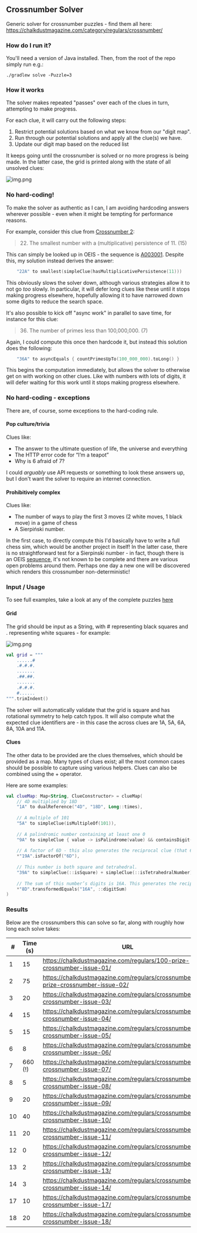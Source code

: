 ## Crossnumber Solver

Generic solver for crossnumber puzzles - find them all here: https://chalkdustmagazine.com/category/regulars/crossnumber/

### How do I run it?

You'll need a version of Java installed. Then, from the root of the repo simply run e.g.:

```shell
./gradlew solve -Puzzle=3
```

### How it works

The solver makes repeated "passes" over each of the clues in turn, attempting to make progress. 

For each clue, it will carry out the following steps:

1. Restrict potential solutions based on what we know from our "digit map". 
2. Run through our potential solutions and apply all the clue(s) we have.
3. Update our digit map based on the reduced list

It keeps going until the crossnumber is solved or no more progress is being made. In the latter case, the grid is printed along with the state of all unsolved clues:

![img.png](docs/unsolved-output.png)

### No hard-coding!

To make the solver as authentic as I can, I am avoiding hardcoding answers wherever possible - even when it might be tempting for performance reasons.

For example, consider this clue from [Crossnumber 2](https://chalkdustmagazine.com/regulars/crossnumber/100-prize-crossnumber-issue-02/):

> 22. The smallest number with a (multiplicative) persistence of 11. (15)

This can simply be looked up in OEIS - the sequence is [A003001](https://oeis.org/A003001). Despite this, my solution instead derives the answer:

```kotlin
    "22A" to smallest(simpleClue(hasMultiplicativePersistence(11)))
```

This obviously slows the solver down, although various strategies allow it to not go _too_ slowly. In particular, it will defer long clues like these until it stops making progress elsewhere, hopefully allowing it to have narrowed down some digits to reduce the search space.

It's also possible to kick off "async work" in parallel to save time, for instance for this clue:

> 36. The number of primes less than 100,000,000. (7)

Again, I could compute this once then hardcode it, but instead this solution does the following:

```kotlin
    "36A" to asyncEquals { countPrimesUpTo(100_000_000).toLong() }
```

This begins the computation immediately, but allows the solver to otherwise get on with working on other clues. Like with numbers with lots of digits, it will defer waiting for this work until it stops making progress elsewhere.

### No hard-coding - exceptions

There are, of course, some exceptions to the hard-coding rule.

#### Pop culture/trivia

Clues like:

 - The answer to the ultimate question of life, the universe and everything
 - The HTTP error code for “I’m a teapot”
 - Why is 6 afraid of 7?

I could _arguably_ use API requests or something to look these answers up, but I don't want the solver to require an internet connection.

#### Prohibitively complex

Clues like:

 - The number of ways to play the first 3 moves (2 white moves, 1 black move) in a game of chess
 - A Sierpiński number.

In the first case, to directly compute this I'd basically have to write a full chess sim, which would be another project in itself!
In the latter case, there is no straightforward test for a Sierpinski number - in fact, though there is an OEIS [sequence](https://oeis.org/A076336), it's not known to be complete and there are various open problems around them. Perhaps one day a new one will be discovered which renders this crossnumber non-deterministic!

### Input / Usage

To see full examples, take a look at any of the complete puzzles [here](src/main/kotlin/puzzles)

#### Grid

The grid should be input as a String, with # representing black squares and . representing white squares - for example:

![img.png](docs/example-grid.png)

```kotlin
val grid = """
    ......#
    .#.#.#.
    .......
    .##.##.
    .......
    .#.#.#.
    #......
""".trimIndent()
```

The solver will automatically validate that the grid is square and has rotational symmetry to help catch typos. It will
also compute what the expected clue identifiers are - in this case the across clues are 1A, 5A, 6A, 8A, 10A and 11A.

#### Clues

The other data to be provided are the clues themselves, which should be provided as a map. 
Many types of clues exist; all the most common cases should be possible to capture using various helpers. 
Clues can also be combined using the + operator.

Here are some examples:

```kotlin
val clueMap: Map<String, ClueConstructor> = clueMap(
    // 4D multiplied by 18D
    "1A" to dualReference("4D", "18D", Long::times),
    
    // A multiple of 101
    "5A" to simpleClue(isMultipleOf(101)),
    
    // A palindromic number containing at least one 0
    "9A" to simpleClue { value -> isPalindrome(value) && containsDigit(0)(value) },
    
    // A factor of 6D - this also generates the reciprocal clue (that 6D is a multiple of 19A)
    *"19A".isFactorOf("6D"),
    
    // This number is both square and tetrahedral.
    "39A" to simpleClue(::isSquare) + simpleClue(::isTetrahedralNumber),
    
    // The sum of this number’s digits is 16A. This generates the reciprocal too
    *"8D".transformedEquals("16A", ::digitSum)
)
```

### Results

Below are the crossnumbers this can solve so far, along with roughly how long each solve takes:

| #  | Time (s) | URL                                                                                |
|----|----------|------------------------------------------------------------------------------------|
| 1  | 15       | https://chalkdustmagazine.com/regulars/100-prize-crossnumber-issue-01/             |
| 2  | 75       | https://chalkdustmagazine.com/regulars/crossnumber/100-prize-crossnumber-issue-02/ |
| 3  | 20       | https://chalkdustmagazine.com/regulars/crossnumber/prize-crossnumber-issue-03/     |
| 4  | 15       | https://chalkdustmagazine.com/regulars/crossnumber/prize-crossnumber-issue-04/     |
| 5  | 15       | https://chalkdustmagazine.com/regulars/crossnumber/prize-crossnumber-issue-05/     |
| 6  | 8        | https://chalkdustmagazine.com/regulars/crossnumber/prize-crossnumber-issue-06/     |
| 7  | 660 (!)  | https://chalkdustmagazine.com/regulars/crossnumber/prize-crossnumber-issue-07/     |
| 8  | 5        | https://chalkdustmagazine.com/regulars/crossnumber/prize-crossnumber-issue-08/     |
| 9  | 20       | https://chalkdustmagazine.com/regulars/crossnumber/prize-crossnumber-issue-09/     |
| 10 | 40       | https://chalkdustmagazine.com/regulars/crossnumber/prize-crossnumber-issue-10/     |
| 11 | 20       | https://chalkdustmagazine.com/regulars/crossnumber/prize-crossnumber-issue-11/     |
| 12 | 0        | https://chalkdustmagazine.com/regulars/crossnumber/prize-crossnumber-issue-12/     |
| 13 | 2        | https://chalkdustmagazine.com/regulars/crossnumber/prize-crossnumber-issue-13/     |
| 14 | 3        | https://chalkdustmagazine.com/regulars/crossnumber/prize-crossnumber-issue-14/     |
| 17 | 10       | https://chalkdustmagazine.com/regulars/crossnumber/prize-crossnumber-issue-17/     |
| 18 | 20       | https://chalkdustmagazine.com/regulars/crossnumber/prize-crossnumber-issue-18/     |
